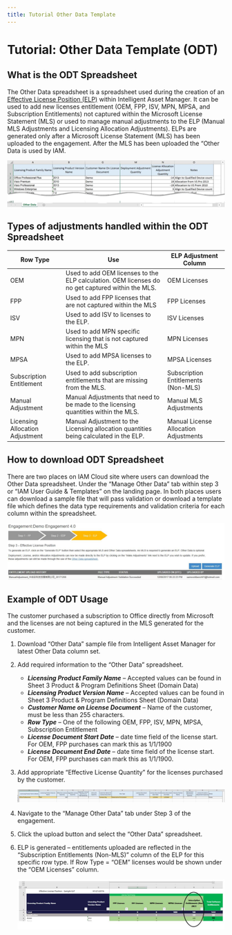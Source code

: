 ```yaml
---
title: Tutorial Other Data Template
---
```

# Tutorial: Other Data Template (ODT)

## What is the ODT Spreadsheet

The Other Data spreadsheet is a spreadsheet used during the creation of an [Effective License Position (ELP)](ELP.md) within Intelligent Asset Manager. It can be used to add new licenses entitlement (OEM, FPP, ISV, MPN, MPSA, and Subscription Entitlements) not captured within the Microsoft License Statement (MLS) or used to manage manual adjustments to the ELP (Manual MLS Adjustments and Licensing Allocation Adjustments). ELPs are generated only after a Microsoft License Statement (MLS) has been uploaded to the engagement. After the MLS has been uploaded the “Other Data is used by IAM.

![Other Data Spreadsheet for Licensing Adjustment](media/Other_Data_Spreadsheet.jpg)

## Types of adjustments handled within the ODT Spreadsheet

| Row Type                        | Use                                                                                                                                                                                       | ELP Adjustment Column                 |
|---------------------------------|-------------------------------------------------------------------------------------------------------------------------------------------------------------------------------------------|---------------------------------------|
| OEM                             | Used to add OEM licenses to the ELP calculation. OEM licenses do no get captured within the MLS.                                                                                          | OEM Licenses                          |
| FPP                             | Used to add FPP licenses that are not captured within the MLS                                                                                                                             | FPP Licenses                          |
| ISV                             | Used to add ISV to licenses to the ELP.                                                                                                                                                   | ISV Licenses                          |
| MPN                             | Used to add MPN specific licensing that is not captured within the MLS                                                                                                                    | MPN Licenses                          |
| MPSA                            | Used to add MPSA licenses to the ELP.                                                                                                                                                     | MPSA Licenses                         |
| Subscription Entitlement        | Used to add subscription entitlements that are missing from the MLS.                                                                                                                      | Subscription Entitlements (Non-MLS)   |
| Manual Adjustment               | Manual Adjustments that need to be made to the licensing quantities within the MLS.                                                                                                       | Manual MLS Adjustments                |
| Licensing Allocation Adjustment | Manual Adjustment to the Licensing allocation quantities being calculated in the ELP.                                                                                                     | Manual License Allocation Adjustments |

## How to download ODT Spreadsheet 

There are two places on IAM Cloud site where users can download the Other Data spreadsheet. Under the “Manage Other Data” tab within step 3 or “IAM User Guide & Templates” on the landing page. In both places users can download a sample file that will pass validation or download a template file which defines the data type requirements and validation criteria for each
column within the spreadsheet.

![Download Other Data Spreadsheet Location](media/Download_Other_Data_Spreadsheet_Location.jpg)


## Example of ODT Usage
The customer purchased a subscription to Office directly from Microsoft and the licenses are not being captured in the MLS generated for the customer.

1. Download “Other Data” sample file from Intelligent Asset Manager for latest Other Data column set.
1. Add required information to the “Other Data” spreadsheet.

   - ***Licensing Product Family Name*** – Accepted values can be found in Sheet 3 Product & Program Definitions Sheet (Domain Data)
   - ***Licensing Product Version Name*** – Accepted values can be found in Sheet 3 Product & Program Definitions Sheet (Domain Data)
   - ***Customer Name on License Document*** – Name of the customer, must be less than 255 characters.
   - ***Row Type*** – One of the following OEM, FPP, ISV, MPN, MPSA, Subscription Entitlement
   - ***License Document Start Date*** – date time field of the license start. For OEM, FPP purchases can mark this as 1/1/1900
   - ***License Document End Date*** – date time field of the license start. For OEM, FPP purchases can mark this as 1/1/1900.

1. Add appropriate “Effective License Quantity” for the licenses purchased by the customer.

   ![Effective License Quantity Adjustment](media/Effective_License_Quantity.jpg)

1. Navigate to the “Manage Other Data” tab under Step 3 of the engagement.
1. Click the upload button and select the “Other Data” spreadsheet.
1. ELP is generated – entitlements uploaded are reflected in the “Subscription Entitlements (Non-MLS)” column of the ELP for this specific row type. If Row Type = “OEM” licenses would be shown under the “OEM Licenses” column.

    ![Subscription Entitlements ELP IAM Cloud](media/Subscription_Entitlements.jpg)

